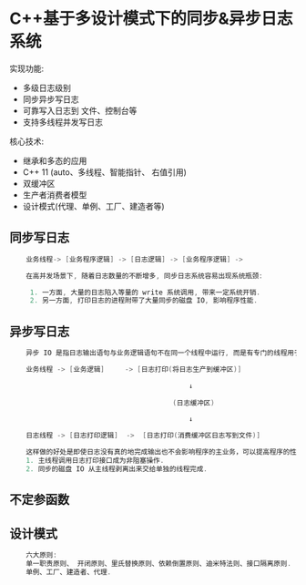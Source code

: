 # C++基于多设计模式下的同步&异步⽇志系统
实现功能:
* 多级日志级别
* 同步异步写日志
* 可靠写入日志到 文件、控制台等
* 支持多线程并发写日志

核心技术: 
* 继承和多态的应用
* C++ 11 (auto、多线程、智能指针、 右值引用)
* 双缓冲区
* 生产者消费者模型
* 设计模式(代理、单例、工厂、建造者等)

## 同步写日志
```c++
    业务线程-> [业务程序逻辑] -> [日志逻辑] -> [业务程序逻辑] ->

    在高并发场景下, 随着日志数量的不断增多, 同步日志系统容易出现系统瓶颈:

     1. 一方面, 大量的日志陷入等量的 write 系统调用, 带来一定系统开销.
     2. 另一方面, 打印日志的进程附带了大量同步的磁盘 IO, 影响程序性能.
```
## 异步写日志
```c++
    异步 IO 是指日志输出语句与业务逻辑语句不在同一个线程中运行, 而是有专门的线程用于进行日志输出操作. 业务线程只需要将日志放入一个内存缓冲区中不用等待即可继续执行后续业务逻辑(日志的生产者), 而日志的拿取操作交给单独的日志线程完成(日志的消费者).

    业务线程 -> [业务逻辑]     -> [日志打印(将日志生产到缓冲区)]

                                            ↓
                                        
                                        (日志缓冲区)

                                            ↓

    日志线程 -> [日志打印逻辑]  ->  [日志打印(消费缓冲区日志写到文件)]

    这样做的好处是即使⽇志没有真的地完成输出也不会影响程序的主业务，可以提⾼程序的性能：
    1. 主线程调用日志打印接口成为非阻塞操作.
    2. 同步的磁盘 IO 从主线程剥离出来交给单独的线程完成.
```

## 不定参函数
## 设计模式
```c++
    六大原则:
    单⼀职责原则、 开闭原则、⾥⽒替换原则、依赖倒置原则、迪⽶特法则、接⼝隔离原则.
    单例、工厂、建造者、代理.
```
